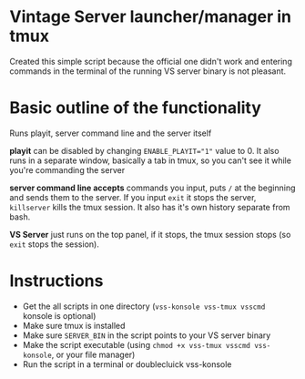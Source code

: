 # Vintage Server launcher/manager in tmux
Created this simple script because the official one didn't work and entering commands in the terminal of the running VS server binary is not pleasant.
# Basic outline of the functionality
Runs playit, server command line and the server itself

**playit** can be disabled by changing `ENABLE_PLAYIT="1"` value to 0. It also runs in a separate window, basically a tab in tmux, so you can't see it while you're commanding the server

**server command line accepts** commands you input, puts `/` at the beginning and sends them to the server. If you input `exit` it stops the server, `killserver` kills the tmux session. It also has it's own history separate from bash.

**VS Server** just runs on the top panel, if it stops, the tmux session stops (so `exit` stops the session).

# Instructions
- Get the all scripts in one directory (`vss-konsole vss-tmux vsscmd` konsole is optional)
- Make sure tmux is installed
- Make sure `SERVER_BIN` in the script points to your VS server binary
- Make the script executable (using `chmod +x vss-tmux vsscmd vss-konsole`, or your file manager)
- Run the script in a terminal or doublecluick vss-konsole